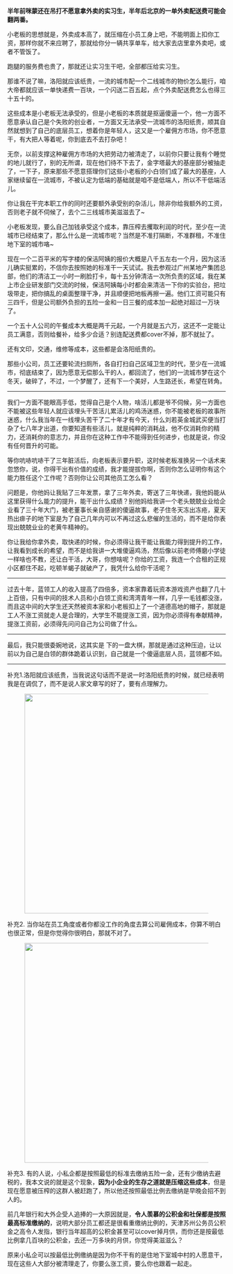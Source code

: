 <p><b>半年前咪蒙还在吊打不愿意拿外卖的实习生，半年后北京的一单外卖配送费可能会翻两番。</b></p><p>小老板的思想就是，外卖成本高了，就压缩在小员工身上吧，不能明面上扣你工资，那样你就不来应聘了，那就给你分一辆共享单车，给大家去店里拿外卖吧，或者不管饭了。</p><p>跑腿的服务费也贵了，那就还让实习生干吧，全部都压给实习生。</p><p>那谁不说了嘛，洛阳就应该纸贵，一流的城市配一个二线城市的物价怎么能行，咱大帝都就应该一单快递费一百块，一个闪送二百五起，点个外卖配送费怎么也得三十五十的。</p><p>这些成本是小老板无法承受的，但是小老板的本质就是抠逼傻逼一个，他一方面不愿意承认自己是个失败的创业者，一方面又无法承受一流城市的洛阳纸贵，顺其自然就想到了自己的底层员工，想着你是年轻人，这又是一个雇佣方市场，你不愿意干，有大把人等着呢，你到底去不去打杂吧！</p><p>无奈，以前支撑这种雇佣方市场的大把劳动力被清走了，以前你只要让我有个睡觉的地儿就行了，别的无所谓，现在他们待不下去了，金字塔最大的基座部分被抽走了，一下子，原来那些不愿意搭理你们这些小老板的小白领们成了最大的基座，人家继续留在一流城市，不被认定为低端的基础就是咱不是低端人，所以不干低端活儿。</p><p>你让我在干完本职工作的同时还要额外承受别的杂活儿，除非你给我额外的工资，否则老子就不伺候了，去个二三线城市美滋滋去了~</p><p>小老板发现，要么自己加钱承受这个成本，靠压榨去攫取利润的时代，至少在一流城市已经结束了，那么什么是一流城市呢？当然是不准打隔断，不准群租，不准住地下室的城市咯~</p><p>现在一个二百平米的写字楼的保洁阿姨的报价大概是八千五左右一个月，因为这活儿确实挺累的，不信你去按照她的标准干一天试试。我去参观过广州某地产集团总部，他们的清洁工一小时一刷脸打卡，每十五分钟清洁一次所负责的区域，我在某上市企业研发部门交流的时候，保洁阿姨每小时都会来清洁一下你的实验台，把垃圾带走，把你搞乱的桌面整理干净，并且顺便把地板再擦一遍。他们工资可能只有三四千，但是公司额外负担的五险一金和一日三餐的成本加一起绝对超过一万块了。</p><p>一个五十人公司的午餐成本大概是两千元起，一个月就是五六万，这还不一定能让员工满意，否则给餐补，给多少合适？别连配送费都cover不掉，那不就扯了。</p><p>还有文印，交通，维修等成本，这些都是会洛阳纸贵的。</p><p>那些小公司，员工还要轮流扫厕所，各自打扫自己区域卫生的时代，至少在一流城市，彻底结束了，因为愿意无偿那么干的人，都回流了，他们的一流城市梦在这个冬天，破碎了，不过，一个梦醒了，还有下一个美好，人生路还长，希望在转角。</p><hr><p>我们一方面不能眼高手低，觉得自己是个人物，啥活儿都是爷不伺候，另一方面也不能被这些年轻人就应该埋头干苦活儿累活儿的鸡汤迷惑，你不能被老板的故事所迷惑，什么我当年在一线埋头苦干了二十年才有今天，什么刘若英金城武买便当打杂了七八年才出道，你要知道有些活儿，就是纯粹的消耗战，他不仅消耗你的精力，还消耗你的意志力，并且你在这种工作中不能得到任何进步，也就是说，你没有任何晋升的可能。</p><p>等你吭哧吭哧干了三年脏活后，向老板表示要升职，这时候老板准换另一个话术来忽悠你，说，你得干出有价值的成绩，我才能提拔你啊，否则你怎么证明你有这个能力胜任这个工作呢？否则你让公司其他员工怎么看？</p><p>问题是，你他妈让我贴了三年发票，拿了三年外卖，寄送了三年快递，我他妈能从这里获得什么能力的提升，能干出什么成绩？别他妈给我讲一个老头兢兢业业给企业看了三十年大门，被老董事长亲自感谢的傻逼故事，老子住冬天冻出冻疮，夏天热出痱子的地下室是为了自己几年内可以不再过这么悲催的生活的，而不是给你表现出兢兢业业的老黄牛精神的。</p><p>你让我给你拿外卖，取快递的时候，你必须得让我干能让我能力得到提升的工作，让我看到成长的希望，而不是给我讲一大堆傻逼鸡汤，然后像以前老师傅磨小学徒一样啥也不教，还让白干活，大哥，你想啥呢？你给的工资，我连一个合租的正规小区都住不起，吃顿羊蝎子就破产了，我凭什么给你干活呢？</p><hr><p>过去十年，蓝领工人的收入提高了四倍多，资本家靠着玩资本游戏资产也翻了几十上百倍，只有中间的技术人员和小白领工资和湾湾青年一样，几乎一毛钱都没涨，而且这中间的大学生还天然被资本家和小老板扣上了一个道德高地的帽子，那就是工人不涨工资就走人是合理的，大学生不能提涨工资，因为你必须得有奉献精神，提涨工资前，必须得先问问自己为公司做了什么。</p><hr><p>最后，我只能很委婉地说，这其实是  下的一盘大棋，那就是通过这种压迫，让以前以为自己是白领的群体跪着认识到，自己就是一个傻逼底层人员，蓝领都不如。</p><hr><p>补充1.洛阳就应该纸贵，当我说这句话而不是说一时洛阳纸贵的时候，就已经表明我是在调侃了，而不是说人家文章写的好了，要有点理解力。</p><figure data-size="normal"><img src="https://pic3.zhimg.com/v2-3e036a67cbe05962cee08ef370f500d2_b.jpg" data-caption="" data-size="normal" data-rawwidth="507" data-rawheight="723" class="origin_image zh-lightbox-thumb" width="507" data-original="https://pic3.zhimg.com/v2-3e036a67cbe05962cee08ef370f500d2_r.jpg"></figure><p>补充2. 当你站在员工角度或者你都没工作的角度去算公司雇佣成本，你算不明白也很正常，但是你觉得你很明白，那就不对了。</p><figure data-size="normal"><img src="https://pic2.zhimg.com/v2-89695d28f3c0cb5c62f8b3eb547ae809_b.jpg" data-caption="" data-size="normal" data-rawwidth="507" data-rawheight="338" class="origin_image zh-lightbox-thumb" width="507" data-original="https://pic2.zhimg.com/v2-89695d28f3c0cb5c62f8b3eb547ae809_r.jpg"></figure><p>补充3. 有的人说，小私企都是按照最低的标准去缴纳五险一金，还有少缴纳去避税的，我本文说的就是这个现象，<b>因为小企业的生存之道就是压缩这些成本</b>，但是现在愿意被压榨的这群人被赶跑了，所以他还按照最低比例去缴纳是早晚会招不到人的。</p><p>前几年银行和大外企受人追捧的一大原因就是，<b>令人羡慕的公积金和社保都是按照最高标准缴纳的</b>，说明大部分员工都还是很看重缴纳比例的，天津苏州公务员公积金之高令人发指，银行当年超高的公积金甚至可以cover掉月供，而你还是按最低比例拿几百块的公积金，去还一万多块的月供，你觉得美滋滋么？</p><p>原来小私企可以按最低比例缴纳是因为你不干有的是住地下室城中村的人愿意干，现在这些人大部分被清理走了，你要么涨工资，要么你也跟着一起走。</p>